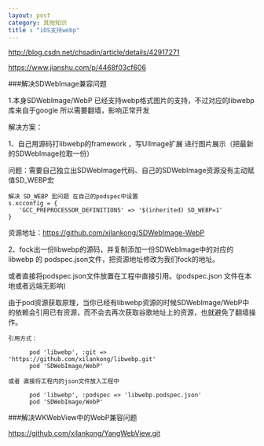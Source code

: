 ```yaml
---
layout: post
category: 其他知识
title : "iOS支持webp"
---
```


http://blog.csdn.net/chsadin/article/details/42917271

https://www.jianshu.com/p/4468f03cf606



###解决SDWebImage兼容问题

1.本身SDWebImage/WebP 已经支持webp格式图片的支持，不过对应的libwebp 库来自于google 所以需要翻墙，影响正常开发

解决方案：

1、自己用源码打libwebp的framework ，写UIImage扩展 进行图片展示（把最新的SDWebImage拉取一份）

问题：需要自己独立出SDWebImage代码、自己的SDWebImage资源没有主动赋值SD_WEBP宏
```
解决 SD_WEBP 宏问题 在自己的podspec中设置
s.xcconfig = {
   'GCC_PREPROCESSOR_DEFINITIONS' => '$(inherited) SD_WEBP=1'
}
```

资源地址：https://github.com/xilankong/SDWebImage-WebP

2、fock出一份libwebp的源码，并复制添加一份SDWebImage中的对应的libwebp  的 podspec.json文件，把资源地址修改为我们fock的地址。

或者直接将podspec.json文件放置在工程中直接引用。(podspec.json 文件在本地或者远端无影响)

由于pod资源获取原理，当你已经有libwebp资源的时候SDWebImage/WebP中的依赖会引用已有资源，而不会去再次获取谷歌地址上的资源，也就避免了翻墙操作。

```
引用方式：

      pod 'libwebp', :git => 'https://github.com/xilankong/libwebp.git'
      pod 'SDWebImage/WebP'

或者 直接将工程内的json文件放入工程中

      pod 'libwebp', :podspec => 'libwebp.podspec.json'
      pod 'SDWebImage/WebP'

```


###解决WKWebView中的WebP兼容问题

https://github.com/xilankong/YangWebView.git